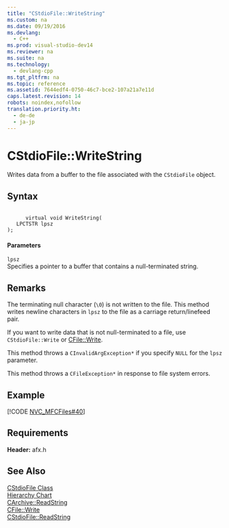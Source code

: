 ```yaml
---
title: "CStdioFile::WriteString"
ms.custom: na
ms.date: 09/19/2016
ms.devlang: 
  - C++
ms.prod: visual-studio-dev14
ms.reviewer: na
ms.suite: na
ms.technology: 
  - devlang-cpp
ms.tgt_pltfrm: na
ms.topic: reference
ms.assetid: 7644edf4-0750-46c7-bce2-107a21a7e11d
caps.latest.revision: 14
robots: noindex,nofollow
translation.priority.ht: 
  - de-de
  - ja-jp
---
```

# CStdioFile::WriteString
Writes data from a buffer to the file associated with the `CStdioFile` object.  
  
## Syntax  
  
```  
  
      virtual void WriteString(  
   LPCTSTR lpsz   
);  
```  
  
#### Parameters  
 `lpsz`  
 Specifies a pointer to a buffer that contains a null-terminated string.  
  
## Remarks  
 The terminating null character (`\0`) is not written to the file. This method writes newline characters in `lpsz` to the file as a carriage return/linefeed pair.  
  
 If you want to write data that is not null-terminated to a file, use `CStdioFile::Write` or [CFile::Write](../vs140/CFile--Write.md).  
  
 This method throws a `CInvalidArgException*` if you specify `NULL` for the `lpsz` parameter.  
  
 This method throws a `CFileException*` in response to file system errors.  
  
## Example  
 [!CODE [NVC_MFCFiles#40](../CodeSnippet/VS_Snippets_Cpp/NVC_MFCFiles#40)]  
  
## Requirements  
 **Header:** afx.h  
  
## See Also  
 [CStdioFile Class](../vs140/CStdioFile-Class.md)   
 [Hierarchy Chart](../vs140/Hierarchy-Chart.md)   
 [CArchive::ReadString](../vs140/CArchive--ReadString.md)   
 [CFile::Write](../vs140/CFile--Write.md)   
 [CStdioFile::ReadString](../vs140/CStdioFile--ReadString.md)